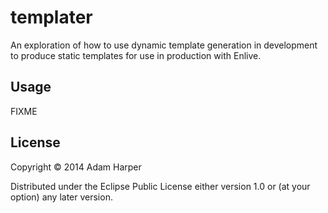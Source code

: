 # templater

An exploration of how to use dynamic template generation in development
to produce static templates for use in production with Enlive.

## Usage

FIXME

## License

Copyright © 2014 Adam Harper

Distributed under the Eclipse Public License either version 1.0 or (at
your option) any later version.
